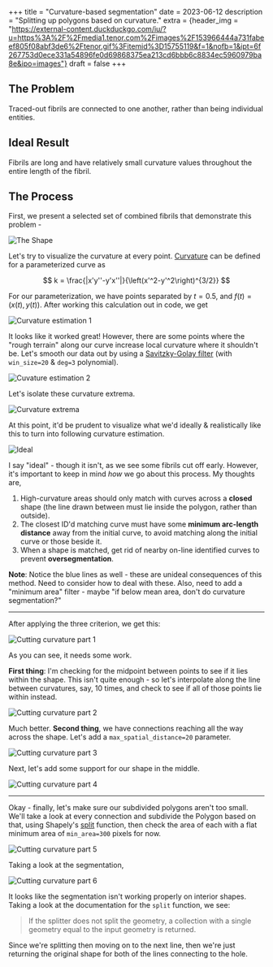 +++
title = "Curvature-based segmentation"
date = 2023-06-12
description = "Splitting up polygons based on curvature."
extra = {header_img = "https://external-content.duckduckgo.com/iu/?u=https%3A%2F%2Fmedia1.tenor.com%2Fimages%2F153966444a731fabeef805f08abf3de6%2Ftenor.gif%3Fitemid%3D15755119&f=1&nofb=1&ipt=6f267753d0ece331a54896fe0d69868375ea213cd6bbb6c8834ec5960979ba8e&ipo=images"}
draft = false
+++

## The Problem

Traced-out fibrils are connected to one another, rather than being individual entities. 

## Ideal Result

Fibrils are long and have relatively small curvature values throughout the entire length of the fibril. 

## The Process

First, we present a selected set of combined fibrils that demonstrate this problem - 

![The Shape](/images/work/shape/initshape.png)

Let's try to visualize the curvature at every point. [Curvature](https://en.wikipedia.org/wiki/Curvature#Graph_of_a_function) can be defined for a parameterized curve as

$$
k = \frac{|x'y''-y'x''|}{\left(x'^2-y'^2\right)^{3/2}}
$$

For our parameterization, we have points separated by $t=0.5$, and $f(t) = (x(t),y(t))$. After working this calculation out in code, we get

![Curvature estimation 1](/images/work/shape/curv_est_1.svg)

It looks like it worked great! However, there are some points where the "rough terrain" along our curve increase local curvature where it shouldn't be. Let's smooth our data out by using a [Savitzky-Golay filter](https://docs.scipy.org/doc/scipy/reference/generated/scipy.signal.savgol_filter.html) (with `win_size=20` & `deg=3` polynomial).

![Cuvature estimation 2](/images/work/shape/curv_est_2.svg)

Let's isolate these curvature extrema.

![Curvature extrema](/images/work/shape/curv_extrema.svg)

At this point, it'd be prudent to visualize what we'd ideally & realistically like this to turn into following curvature estimation. 

![Ideal](/images/work/shape/ideal_curv_extrema.svg)

I say "ideal" - though it isn't, as we see some fibrils cut off early. However, it's important to keep in mind *how* we go about this process. My thoughts are,

1. High-curvature areas should only match with curves across a **closed** shape (the line drawn between must lie inside the polygon, rather than outside). 
2. The closest ID'd matching curve must have some **minimum arc-length distance** away from the initial curve, to avoid matching along the initial curve or those beside it. 
3. When a shape is matched, get rid of nearby on-line identified curves to prevent **oversegmentation**. 

**Note**: Notice the blue lines as well - these are unideal consequences of this method. Need to consider how to deal with these. Also, need to add a "minimum area" filter - maybe "if below mean area, don't do curvature segmentation?"

---

After applying the three criterion, we get this:

![Cutting curvature part 1](/images/work/shape/cc1.svg)

As you can see, it needs some work. 

**First thing**: I'm checking for the midpoint between points to see if it lies within the shape. This isn't quite enough - so let's interpolate along the line between curvatures, say, 10 times, and check to see if all of those points lie within instead.  

![Cutting curvature part 2](/images/work/shape/cc2.svg)

Much better. **Second thing**, we have connections reaching all the way across the shape. Let's add a `max_spatial_distance=20` parameter. 

![Cutting curvature part 3](/images/work/shape/cc3.svg)

Next, let's add some support for our shape in the middle. 

![Cutting curvature part 4](/images/work/shape/cc4.svg)

---

Okay - finally, let's make sure our subdivided polygons aren't too small. We'll take a look at every connection and subdivide the Polygon based on that, using Shapely's [split](https://shapely.readthedocs.io/en/stable/manual.html#shapely.ops.split) function, then check the area of each with a flat minimum area of `min_area=300` pixels for now. 

![Cutting curvature part 5](/images/work/shape/cc5.svg)

Taking a look at the segmentation, 

![Cutting curvature part 6](/images/work/shape/cc6.svg)

It looks like the segmentation isn't working properly on interior shapes. Taking a look at the documentation for the `split` function, we see:

> If the splitter does not split the geometry, a collection with a single geometry equal to the input geometry is returned.

Since we're splitting then moving on to the next line, then we're just returning the original shape for both of the lines connecting to the hole.